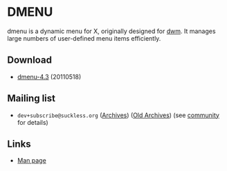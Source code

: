 DMENU
=====

dmenu is a dynamic menu for X, originally designed for
[dwm](http://dwm.suckless.org/). It manages large numbers of user-defined menu
items efficiently.


Download
--------

* [dmenu-4.3](http://dl.suckless.org/tools/dmenu-4.3.tar.gz) (20110518)


Mailing list
------------

* `dev+subscribe@suckless.org` ([Archives](http://lists.suckless.org/dev/)) 
([Old Archives](http://lists.suckless.org/dwm/)) (see [community](http://suckless.org/common/community/) for details)


Links
-----

* [Man page](http://man.suckless.org/tools/1/dmenu)

